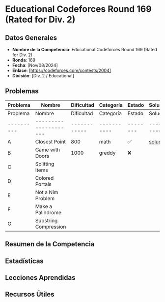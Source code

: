 # Educational Codeforces Round 169 (Rated for Div. 2)

## Datos Generales
- **Nombre de la Competencia**: Educational Codeforces Round 169 (Rated for Div. 2)
- **Ronda**: 169
- **Fecha**: [Nov/08/2024]
- **Enlace**: [https://codeforces.com/contests/2004]
- **División**: [Div. 2 / Educational]

## Problemas
| Problema | Nombre | Dificultad | Categoría | Estado | Solución |
|----------|---------------------|------------|-----------|--------|----------|
| Problema | Nombre              | Dificultad | Categoría | Estado | Solución |
|----------|---------------------|------------|-----------|--------|----------|
| A        | Closest Point       | 800           |  math       | ✅      | [solución](./A_ClosestPoint.py) |
| B        | Game with Doors     | 1000           | greddy          | ❌      |                       |
| C        | Splitting Items     |            |           |        |                       |
| D        | Colored Portals     |            |           |        |                       |
| E        | Not a Nim Problem   |            |           |        |                       |
| F        | Make a Palindrome   |            |           |        |                       |
| G        | Substring Compression |          |           |        |                       |

## Resumen de la Competencia


## Estadísticas


## Lecciones Aprendidas

## Recursos Útiles
